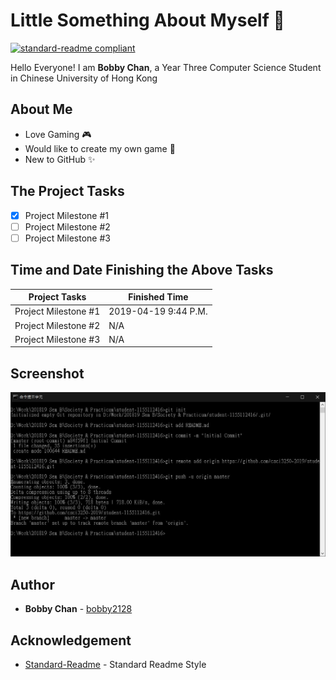 # Little Something About Myself 👻

[![standard-readme compliant](https://img.shields.io/badge/readme%20style-standard-brightgreen.svg?style=flat-square)](https://github.com/RichardLitt/standard-readme)

Hello Everyone! I am **Bobby Chan**, a Year Three Computer Science Student in Chinese University of Hong Kong

## About Me

* Love Gaming 🎮
* Would like to create my own game 👾
* New to GitHub ✨

## The Project Tasks

- [x] Project Milestone #1
- [ ] Project Milestone #2
- [ ] Project Milestone #3

## Time and Date Finishing the Above Tasks

Project Tasks | Finished Time
--------------|--------------
Project Milestone #1 | 2019-04-19 9:44 P.M.
Project Milestone #2 | N/A
Project Milestone #3 | N/A

## Screenshot

![Screenshot](screenshot/screenshot.jpg)

## Author

- **Bobby Chan** - [bobby2128](https://github.com/bobby2128)

## Acknowledgement

- [Standard-Readme](https://github.com/RichardLitt/standard-readme) - Standard Readme Style
